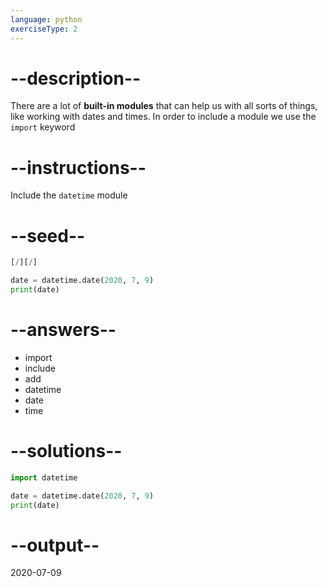 ```yaml
---
language: python
exerciseType: 2
---
```


# --description--

There are a lot of __built-in modules__ that can help us with all sorts of things, like working with dates and times.
In order to include a module we use the `import` keyword

# --instructions--

Include the `datetime` module

# --seed--

```python
[/][/]

date = datetime.date(2020, 7, 9)
print(date)
```

# --answers--

- import 
- include
- add
- datetime
- date
- time

# --solutions--

```python
import datetime

date = datetime.date(2020, 7, 9)
print(date)
```

# --output--

2020-07-09
